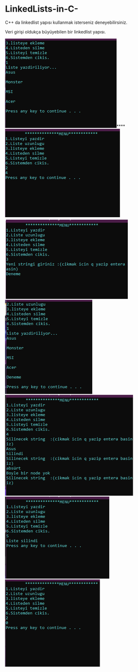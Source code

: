 # LinkedLists-in-C-
C++ da linkedlist yapısı kullanmak isterseniz deneyebilirsiniz.


Veri girişi oldukça büyüyebilen bir linkedlist yapısı.

<img  src="https://github.com/SefaDedeoglu/LinkedLists-in-C-/blob/main/Foto%C4%9Fraflar/1.PNG"></img>****
<img  src="https://github.com/SefaDedeoglu/LinkedLists-in-C-/blob/main/Foto%C4%9Fraflar/2.PNG"></img>
<img  src="https://github.com/SefaDedeoglu/LinkedLists-in-C-/blob/main/Foto%C4%9Fraflar/3.PNG"></img>
<img  src="https://github.com/SefaDedeoglu/LinkedLists-in-C-/blob/main/Foto%C4%9Fraflar/4.PNG"></img>
<img  src="https://github.com/SefaDedeoglu/LinkedLists-in-C-/blob/main/Foto%C4%9Fraflar/5.PNG"></img>
<img  src="https://github.com/SefaDedeoglu/LinkedLists-in-C-/blob/main/Foto%C4%9Fraflar/6.PNG"></img>
<img  src="https://github.com/SefaDedeoglu/LinkedLists-in-C-/blob/main/Foto%C4%9Fraflar/7.PNG"></img>
